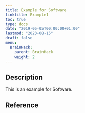 ```yaml
---
title: Example for Software
linktitle: Example1
toc: true
type: docs
date: "2019-05-05T00:00:00+01:00"
lastmod: "2023-08-15"
draft: false
menu:
  BrainHack:
    parent: BrainHack
    weight: 2
---
```


## Description

This is an example for Software.

## Reference
